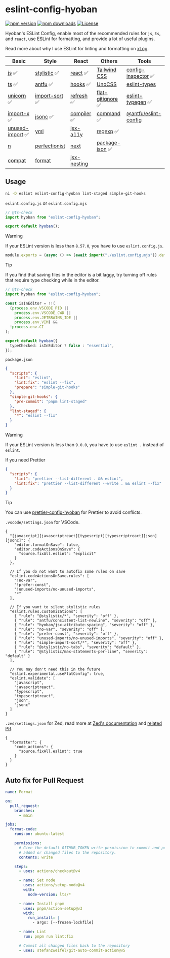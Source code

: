 # eslint-config-hyoban

[![npm version][npm-version-src]][npm-version-href]
[![npm downloads][npm-downloads-src]][npm-downloads-href]
[![License][license-src]][license-href]

Hyoban's ESLint Config, enable most of the recommended rules for `js`, `ts`, and `react`, use ESLint for formatting, and provide a lot of useful plugins.

Read more about why I use ESLint for linting and formatting on [xLog](https://hyoban.xlog.app/why-eslint).

| Basic              | Style            | React         | Others              | Tools                  |
| ------------------ | ---------------- | ------------- | ------------------- | ---------------------- |
| [js] ✅            | [stylistic] ✅   | [react] ✅    | [Tailwind CSS]      | [config-inspector] ✅  |
| [ts] ✅            | [antfu] ✅       | [hooks] ✅    | [UnoCSS]            | [eslint-types]         |
| [unicorn] ✅       | [import-sort] ✅ | [refresh] ✅  | [flat-gitignore] ✅ | [eslint-typegen] ✅    |
| [import-x] ✅      | [jsonc] ✅       | [compiler] ✅ | [command] ✅        | [@antfu/eslint-config] |
| [unused-import] ✅ | [yml]            | [jsx-a11y]    | [regexp] ✅         |                        |
| [n]                | [perfectionist]  | [next]        | [package-json] ✅   |                        |
| [compat]           | [format]         | [jsx-nesting] |                     |                        |

## Usage

```sh
ni -D eslint eslint-config-hyoban lint-staged simple-git-hooks
```

`eslint.config.js` or `eslint.config.mjs`

```ts
// @ts-check
import hyoban from "eslint-config-hyoban";

export default hyoban();
```

> [!WARNING]
> If your ESLint version is less than `8.57.0`, you have to use `eslint.config.js`.

```js
module.exports = (async () => (await import("./eslint.config.mjs")).default)();
```

> [!TIP]
> If you find that saving files in the editor is a bit laggy, try turning off rules that require type checking while in the editor.

```ts
// @ts-check
import hyoban from "eslint-config-hyoban";

const isInEditor = !!(
  (process.env.VSCODE_PID ||
    process.env.VSCODE_CWD ||
    process.env.JETBRAINS_IDE ||
    process.env.VIM) &&
  !process.env.CI
);

export default hyoban({
  typeChecked: isInEditor ? false : "essential",
});
```

`package.json`

```json
{
  "scripts": {
    "lint": "eslint",
    "lint:fix": "eslint --fix",
    "prepare": "simple-git-hooks"
  },
  "simple-git-hooks": {
    "pre-commit": "pnpm lint-staged"
  },
  "lint-staged": {
    "*": "eslint --fix"
  }
}
```

> [!WARNING]
> If your ESLint version is less than `9.0.0`, you have to use `eslint .` instead of `eslint`.

If you need Prettier

```json
{
  "scripts": {
    "lint": "prettier --list-different . && eslint",
    "lint:fix": "prettier --list-different --write . && eslint --fix"
  }
}
```

> [!TIP]
> You can use [prettier-config-hyoban](https://github.com/hyoban/prettier-config-hyoban) for Prettier to avoid conflicts.

`.vscode/settings.json` for VSCode.

```jsonc
{
  "[javascript][javascriptreact][typescript][typescriptreact][json][jsonc]": {
    "editor.formatOnSave": false,
    "editor.codeActionsOnSave": {
      "source.fixAll.eslint": "explicit"
    }
  },

  // If you do not want to autofix some rules on save
  "eslint.codeActionsOnSave.rules": [
    "!no-var",
    "!prefer-const",
    "!unused-imports/no-unused-imports",
    "*"
  ],

  // If you want to silent stylistic rules
  "eslint.rules.customizations": [
    { "rule": "@stylistic/*", "severity": "off" },
    { "rule": "antfu/consistent-list-newline", "severity": "off" },
    { "rule": "hyoban/jsx-attribute-spacing", "severity": "off" },
    { "rule": "no-var", "severity": "off" },
    { "rule": "prefer-const", "severity": "off" },
    { "rule": "unused-imports/no-unused-imports", "severity": "off" },
    { "rule": "simple-import-sort/*", "severity": "off" },
    { "rule": "@stylistic/no-tabs", "severity": "default" },
    { "rule": "@stylistic/max-statements-per-line", "severity": "default" }
  ],

  // You may don't need this in the future
  "eslint.experimental.useFlatConfig": true,
  "eslint.validate": [
    "javascript",
    "javascriptreact",
    "typescript",
    "typescriptreact",
    "json",
    "jsonc"
  ]
}
```

`.zed/settings.json` for Zed, read more at [Zed's documentation](https://zed.dev/docs/configuring-zed#formatter) and [related PR](https://github.com/zed-industries/zed/pull/10121).

```jsonc
{
  "formatter": {
    "code_actions": {
      "source.fixAll.eslint": true
    }
  }
}
```

## Auto fix for Pull Request

```yml
name: Format

on:
  pull_request:
    branches:
      - main

jobs:
  format-code:
    runs-on: ubuntu-latest

    permissions:
      # Give the default GITHUB_TOKEN write permission to commit and push the
      # added or changed files to the repository.
      contents: write

    steps:
      - uses: actions/checkout@v4

      - name: Set node
        uses: actions/setup-node@v4
        with:
          node-version: lts/*

      - name: Install pnpm
        uses: pnpm/action-setup@v3
        with:
          run_install: |
            - args: [--frozen-lockfile]

      - name: Lint
        run: pnpm run lint:fix

      # Commit all changed files back to the repository
      - uses: stefanzweifel/git-auto-commit-action@v5
```

[npm-version-src]: https://img.shields.io/npm/v/eslint-config-hyoban?style=flat&colorA=080f12&colorB=1fa669
[npm-version-href]: https://npmjs.com/package/eslint-config-hyoban
[npm-downloads-src]: https://img.shields.io/npm/dm/eslint-config-hyoban?style=flat&colorA=080f12&colorB=1fa669
[npm-downloads-href]: https://npmjs.com/package/eslint-config-hyoban
[license-src]: https://img.shields.io/github/license/hyoban/eslint-config-hyoban.svg?style=flat&colorA=080f12&colorB=1fa669
[license-href]: https://github.com/hyoban/eslint-config-hyoban/blob/main/LICENSE
[js]: https://www.npmjs.com/package/@eslint/js
[ts]: https://typescript-eslint.io
[unicorn]: https://github.com/sindresorhus/eslint-plugin-unicorn
[import-x]: https://github.com/un-ts/eslint-plugin-import-x
[n]: https://github.com/eslint-community/eslint-plugin-n
[compat]: https://github.com/amilajack/eslint-plugin-compat
[stylistic]: https://eslint.style
[antfu]: https://github.com/antfu/eslint-plugin-antfu
[import-sort]: https://github.com/lydell/eslint-plugin-simple-import-sort
[jsonc]: https://github.com/ota-meshi/eslint-plugin-jsonc
[yml]: https://github.com/ota-meshi/eslint-plugin-yml
[perfectionist]: https://github.com/azat-io/eslint-plugin-perfectionist
[react]: https://eslint-react.xyz
[hooks]: https://github.com/facebook/react/tree/main/packages/eslint-plugin-react-hooks
[next]: https://nextjs.org/docs/app/building-your-application/configuring/eslint#eslint-plugin
[refresh]: https://github.com/ArnaudBarre/eslint-plugin-react-refresh
[jsx-nesting]: https://github.com/MananTank/eslint-plugin-validate-jsx-nesting
[jsx-a11y]: https://github.com/jsx-eslint/eslint-plugin-jsx-a11y
[Tailwind CSS]: https://github.com/francoismassart/eslint-plugin-tailwindcss
[UnoCSS]: https://unocss.dev/integrations/eslint
[flat-gitignore]: https://github.com/antfu/eslint-config-flat-gitignore
[config-inspector]: https://github.com/eslint/config-inspector
[@antfu/eslint-config]: https://github.com/antfu/eslint-config
[eslint-types]: https://github.com/eslint-types
[format]: https://github.com/antfu/eslint-plugin-format
[unused-import]: https://github.com/sweepline/eslint-plugin-unused-imports
[package-json]: https://github.com/JoshuaKGoldberg/eslint-plugin-package-json
[eslint-typegen]: https://github.com/antfu/eslint-typegen
[command]: https://github.com/antfu/eslint-plugin-command
[regexp]: https://github.com/ota-meshi/eslint-plugin-regexp
[compiler]: https://github.com/facebook/react/tree/main/compiler/packages/eslint-plugin-react-compiler
